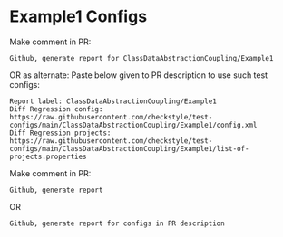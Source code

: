 # Example1 Configs
Make comment in PR:
```
Github, generate report for ClassDataAbstractionCoupling/Example1
```
OR as alternate:
Paste below given to PR description to use such test configs:
```
Report label: ClassDataAbstractionCoupling/Example1
Diff Regression config: https://raw.githubusercontent.com/checkstyle/test-configs/main/ClassDataAbstractionCoupling/Example1/config.xml
Diff Regression projects: https://raw.githubusercontent.com/checkstyle/test-configs/main/ClassDataAbstractionCoupling/Example1/list-of-projects.properties
```
Make comment in PR:
```
Github, generate report
```
OR
```
Github, generate report for configs in PR description
```
